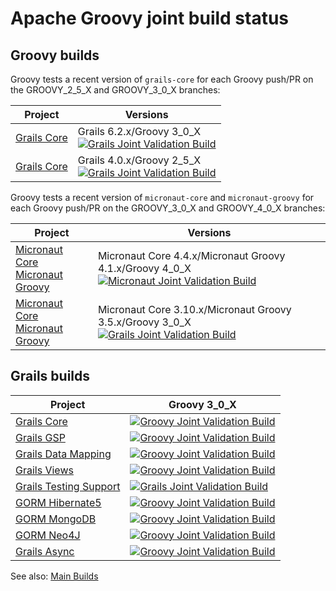 # Apache Groovy joint build status

## Groovy builds

Groovy tests a recent version of `grails-core` for each Groovy push/PR
on the GROOVY_2_5_X and GROOVY_3_0_X branches:

| Project                                               | Versions                                                                                                                                                                                                                                                      |
|-------------------------------------------------------|---------------------------------------------------------------------------------------------------------------------------------------------------------------------------------------------------------------------------------------------------------------|
| [Grails Core](https://github.com/grails/grails-core/) | Grails 6.2.x/Groovy 3_0_X<br>[![Grails Joint Validation Build](https://github.com/apache/groovy/actions/workflows/grails-joint-validation.yml/badge.svg?branch=GROOVY_3_0_X)](https://github.com/apache/groovy/actions/workflows/grails-joint-validation.yml) |
| [Grails Core](https://github.com/grails/grails-core/) | Grails 4.0.x/Groovy 2_5_X<br>[![Grails Joint Validation Build](https://github.com/apache/groovy/actions/workflows/grails-joint-validation.yml/badge.svg?branch=GROOVY_2_5_X)](https://github.com/apache/groovy/actions/workflows/grails-joint-validation.yml) |

Groovy tests a recent version of `micronaut-core` and `micronaut-groovy`
for each Groovy push/PR on the GROOVY_3_0_X and GROOVY_4_0_X branches:

| Project                                                                                                                                                | Versions                                                                                                                                                                                                                                                                                              |
|--------------------------------------------------------------------------------------------------------------------------------------------------------|-------------------------------------------------------------------------------------------------------------------------------------------------------------------------------------------------------------------------------------------------------------------------------------------------------|
| [Micronaut Core](https://github.com/micronaut-projects/micronaut-core/)<br>[Micronaut Groovy](https://github.com/micronaut-projects/micronaut-groovy/) | Micronaut Core 4.4.x/Micronaut Groovy 4.1.x/Groovy 4_0_X<br>[![Micronaut Joint Validation Build](https://github.com/apache/groovy/actions/workflows/micronaut-joint-validation.yml/badge.svg?branch=GROOVY_4_0_X)](https://github.com/apache/groovy/actions/workflows/micronaut-joint-validation.yml) |
| [Micronaut Core](https://github.com/micronaut-projects/micronaut-core/)<br>[Micronaut Groovy](https://github.com/micronaut-projects/micronaut-groovy/) | Micronaut Core 3.10.x/Micronaut Groovy 3.5.x/Groovy 3_0_X<br>[![Grails Joint Validation Build](https://github.com/apache/groovy/actions/workflows/micronaut-joint-validation.yml/badge.svg?branch=GROOVY_3_0_X)](https://github.com/apache/groovy/actions/workflows/micronaut-joint-validation.yml)   |

## Grails builds

| Project                                                                    | Groovy 3_0_X                                                                                                                                                                                                                             |
|----------------------------------------------------------------------------|------------------------------------------------------------------------------------------------------------------------------------------------------------------------------------------------------------------------------------------|
| [Grails Core](https://github.com/grails/grails-core/)                      | [![Groovy Joint Validation Build](https://github.com/grails/grails-core/actions/workflows/groovy-joint-workflow.yml/badge.svg)](https://github.com/grails/grails-core/actions/workflows/groovy-joint-workflow.yml)                       |
| [Grails GSP](https://github.com/grails/grails-gsp/)                        | [![Groovy Joint Validation Build](https://github.com/grails/grails-gsp/actions/workflows/groovy-joint-workflow.yml/badge.svg)](https://github.com/grails/grails-gsp/actions/workflows/groovy-joint-workflow.yml)                         |
| [Grails Data Mapping](https://github.com/grails/grails-data-mapping)       | [![Groovy Joint Validation Build](https://github.com/grails/grails-data-mapping/actions/workflows/groovy-joint-workflow.yml/badge.svg)](https://github.com/grails/grails-data-mapping/actions/workflows/groovy-joint-workflow.yml)       |
| [Grails Views](https://github.com/grails/grails-views)                     | [![Groovy Joint Validation Build](https://github.com/grails/grails-views/actions/workflows/groovy-joint-workflow.yml/badge.svg)](https://github.com/grails/grails-views/actions/workflows/groovy-joint-workflow.yml)                     |
| [Grails Testing Support](https://github.com/grails/grails-testing-support) | [![Grails Joint Validation Build](https://github.com/grails/grails-testing-support/actions/workflows/groovy-joint-workflow.yml/badge.svg)](https://github.com/grails/grails-testing-support/actions/workflows/groovy-joint-workflow.yml) |
| [GORM Hibernate5](https://github.com/grails/gorm-hibernate5)               | [![Groovy Joint Validation Build](https://github.com/grails/gorm-hibernate5/actions/workflows/groovy-joint-workflow.yml/badge.svg)](https://github.com/grails/gorm-hibernate5/actions/workflows/groovy-joint-workflow.yml)               |
| [GORM MongoDB](https://github.com/grails/gorm-mongodb)                     | [![Groovy Joint Validation Build](https://github.com/grails/gorm-mongodb/actions/workflows/groovy-joint-workflow.yml/badge.svg)](https://github.com/grails/gorm-mongodb/actions/workflows/groovy-joint-workflow.yml)                     |
| [GORM Neo4J](https://github.com/grails/gorm-neo4j)                         | [![Groovy Joint Validation Build](https://github.com/grails/gorm-neo4j/actions/workflows/groovy-joint-workflow.yml/badge.svg)](https://github.com/grails/gorm-neo4j/actions/workflows/groovy-joint-workflow.yml)                         |
| [Grails Async](https://github.com/grails/grails-async)                     | [![Groovy Joint Validation Build](https://github.com/grails/grails-async/actions/workflows/groovy-joint-workflow.yml/badge.svg)](https://github.com/grails/grails-async/actions/workflows/groovy-joint-workflow.yml)                     |

See also: [Main Builds](./README.md)
